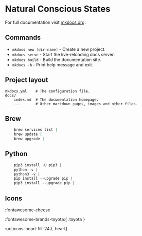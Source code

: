 # Natural Conscious States

For full documentation visit [mkdocs.org](https://www.mkdocs.org).

## Commands

* `mkdocs new [dir-name]` - Create a new project.
* `mkdocs serve` - Start the live-reloading docs server.
* `mkdocs build` - Build the documentation site.
* `mkdocs -h` - Print help message and exit.

## Project layout

    mkdocs.yml    # The configuration file.
    docs/
        index.md  # The documentation homepage.
        ...       # Other markdown pages, images and other files.

## Brew
```bash linenums="1"
    brew services list |
    brew update |
    brew upgrade |
```
## Python
```py hl_lines="2 3"
    pip3 install -U pip3 |
    python -v |
    python3 -v |
    pip install --upgrade pip |
    pip3 install --upgrade pip |

```

## Icons

:fontawesome-cheese

:fontawesome-brands-toyota:{ .toyota }

:octicons-heart-fill-24:{ .heart}
